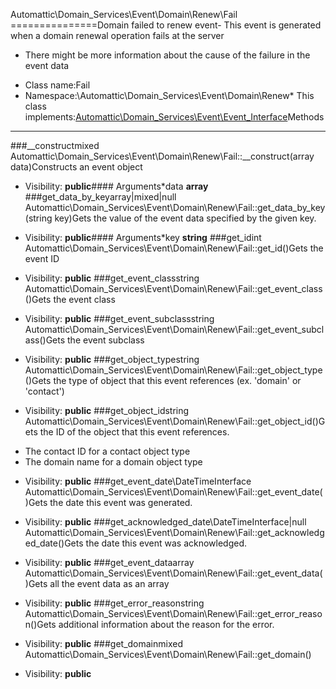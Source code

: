 Automattic\Domain_Services\Event\Domain\Renew\Fail
===============Domain failed to renew event- This event is generated when a domain renewal operation fails at the server
- There might be more information about the cause of the failure in the event data
* Class name:Fail
* Namespace:\Automattic\Domain_Services\Event\Domain\Renew* This class implements:[Automattic\Domain_Services\Event\Event_Interface](Automattic-Domain_Services-Event-Event_Interface.md)Methods
-------
###__constructmixed Automattic\Domain_Services\Event\Domain\Renew\Fail::__construct(array data)Constructs an event object



* Visibility: **public**#### Arguments*data **array**
###get_data_by_keyarray|mixed|null Automattic\Domain_Services\Event\Domain\Renew\Fail::get_data_by_key(string key)Gets the value of the event data specified by the given key.



* Visibility: **public**#### Arguments*key **string**
###get_idint Automattic\Domain_Services\Event\Domain\Renew\Fail::get_id()Gets the event ID



* Visibility: **public**
###get_event_classstring Automattic\Domain_Services\Event\Domain\Renew\Fail::get_event_class()Gets the event class



* Visibility: **public**
###get_event_subclassstring Automattic\Domain_Services\Event\Domain\Renew\Fail::get_event_subclass()Gets the event subclass



* Visibility: **public**
###get_object_typestring Automattic\Domain_Services\Event\Domain\Renew\Fail::get_object_type()Gets the type of object that this event references (ex. 'domain' or 'contact')



* Visibility: **public**
###get_object_idstring Automattic\Domain_Services\Event\Domain\Renew\Fail::get_object_id()Gets the ID of the object that this event references.

- The contact ID for a contact object type
- The domain name for a domain object type

* Visibility: **public**
###get_event_date\DateTimeInterface Automattic\Domain_Services\Event\Domain\Renew\Fail::get_event_date()Gets the date this event was generated.



* Visibility: **public**
###get_acknowledged_date\DateTimeInterface|null Automattic\Domain_Services\Event\Domain\Renew\Fail::get_acknowledged_date()Gets the date this event was acknowledged.



* Visibility: **public**
###get_event_dataarray Automattic\Domain_Services\Event\Domain\Renew\Fail::get_event_data()Gets all the event data as an array



* Visibility: **public**
###get_error_reasonstring Automattic\Domain_Services\Event\Domain\Renew\Fail::get_error_reason()Gets additional information about the reason for the error.



* Visibility: **public**
###get_domainmixed Automattic\Domain_Services\Event\Domain\Renew\Fail::get_domain()



* Visibility: **public**